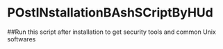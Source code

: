 # POstINstallationBAshSCriptByHUd
##Run this script after installation to get security tools and common Unix softwares
